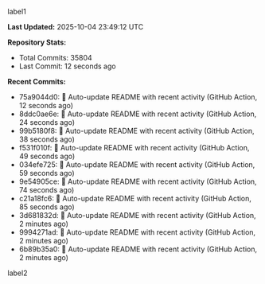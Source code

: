 
label1 
<!-- ACTIVITY_START -->
**Last Updated:** 2025-10-04 23:49:12 UTC

**Repository Stats:**
- Total Commits: 35804
- Last Commit: 12 seconds ago

**Recent Commits:**
- 75a9044d0: 🤖 Auto-update README with recent activity (GitHub Action, 12 seconds ago)
- 8ddc0ae6e: 🤖 Auto-update README with recent activity (GitHub Action, 24 seconds ago)
- 99b5180f8: 🤖 Auto-update README with recent activity (GitHub Action, 38 seconds ago)
- f531f010f: 🤖 Auto-update README with recent activity (GitHub Action, 49 seconds ago)
- 034efe725: 🤖 Auto-update README with recent activity (GitHub Action, 59 seconds ago)
- 9e54905ce: 🤖 Auto-update README with recent activity (GitHub Action, 74 seconds ago)
- c21a18fc6: 🤖 Auto-update README with recent activity (GitHub Action, 85 seconds ago)
- 3d681832d: 🤖 Auto-update README with recent activity (GitHub Action, 2 minutes ago)
- 9994271ad: 🤖 Auto-update README with recent activity (GitHub Action, 2 minutes ago)
- 6b89b35a0: 🤖 Auto-update README with recent activity (GitHub Action, 2 minutes ago)
<!-- ACTIVITY_END -->

label2
